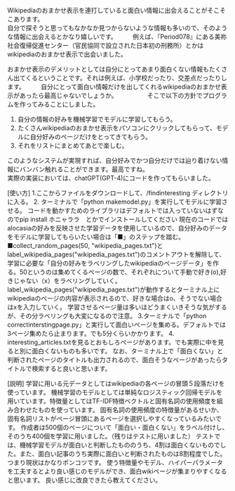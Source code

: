 Wikipediaのおまかせ表示を連打していると面白い情報に出会えることがそこそこあります。  
自分で探そうと思ってもなかなか見つからないような情報も多いので、そのような情報に出会えるとかなり嬉しいです。    　　
例えば、『Period078』にある美祢社会復帰促進センター（官民協同で設立された日本初の刑務所）とかはwikipediaのおまかせ表示で出会いました。    　　

おまかせ表示のデメリットとしては自分にとってあまり面白くない情報もたくさん出てくるということです。それは例えば、小学校だったり、交差点だったりします。  　　
自分にとって面白い情報だけを出してくれるwikipediaのおまかせ表示があったら最高じゃないでしょうか。  　　
　　
そこで以下の方針でプログラムを作ってみることにしました。  　　
1. 自分の情報の好みを機械学習でモデルに学習してもらう。  　　
2. たくさんwikipediaのおまかせ表示をパソコンにクリックしてもらって、モデルに自分好みのページだけをとってきてもらう。  
3. それをリストにまとめてあとで楽しむ。  

このようなシステムが実現すれば、自分好みでかつ自分だけでは辿り着けない情報にバンバン触れることができます。最高ですね。  
実際の実装においては、chatGPT(GPT-4)にコードを作ってもらいました。  

[使い方]
1.ここからファイルをダウンロードして、/findinteresting ディレクトリに入る。
2. ターミナルで「python makemodel.py」を実行してモデルに学習させる。
コードを動かすためのライブラリはデフォルトでは入っていないはずなのでpip install ホニャララ　とかでインストールしてください
現在のコードではalocasiaの好みを反映させた学習データを使用しているので、自分好みのデータをモデルに学習してもらいたい場合は「■」のステップを踏む。
■collect_random_pages(50, "wikipedia_pages.txt")とlabel_wikipedia_pages("wikipedia_pages.txt")のコメントアウトを解除して、
学習に必要な「自分の好みをラベリングしたwikipediaのページデータ」を作る。50というのは集めてくるページの数で、それぞれについて手動で好き(o),好きじゃない（x）をラベリングしていく。
label_wikipedia_pages("wikipedia_pages.txt")が動作するとターミナル上にwikipediaのページの内容が表示されるので、好きな場合はo、そうでない場合はxを入力していく。
学習させるページ量は多いほどうまくいきそうな気がするが、その分ラベリングも大変になるので注意。
3.ターミナルで「python correctinterstingpage.py」と実行して面白いページを集める。デフォルトでは3ページ集めたら止まります。でも5分くらいかかります。
4. interesting_articles.txtを見るとおもしろページがあります。でも実際に中を見ると別に面白くないものも多いです。
なお、ターミナル上で「面白くない」と判断されたページのタイトルも出力されるので、面白そうなページがあったらタイトルで検索すると良いと思います。

[説明]
学習に用いる元データとしてはwikipediaの各ページの冒頭５段落だけを使っています。
機械学習のモデルとしては単純なロジスティック回帰モデルを用いています。特徴量としてはTF-IDF特徴ベクトルと固有名詞の使用頻度を組み合わせたものを使っています。
固有名詞の使用頻度の特徴量があるせいか、固有名詞リストがページ冒頭にあるページを選択しやすくなっているみたいです。
作成者は500個のページについて「面白い・面白くない」をラベル付けし、そのうち400個を学習に用いました。（残りはテストに用いました）
テストでは、機械学習モデルが面白いと判断したもののうち、4割は面白くないものでした。また、面白い記事のうち実際に面白いと判断されたものは8割程度でした。
つまり現状はかなりポンコツです。
使う特徴量やモデル、ハイパーパラメータを工夫するとより良い感じのモデルができ、面白wikiページが集まりやすくなると思います。
良い感じに改良できたら教えてください。


